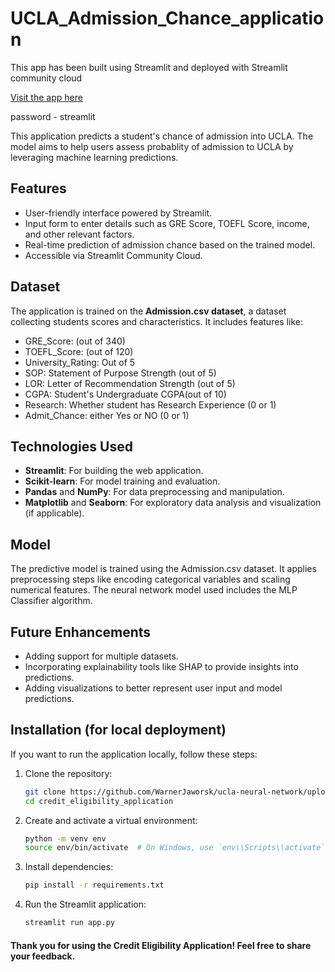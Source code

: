 # UCLA_Admission_Chance_application

This app has been built using Streamlit and deployed with Streamlit community cloud

[Visit the app here](https://w13admissionchance.streamlit.app/)

password - streamlit

This application predicts a student's chance of admission into UCLA. The model aims to help users assess probablity of admission to UCLA by leveraging machine learning predictions.

## Features

- User-friendly interface powered by Streamlit.
- Input form to enter details such as GRE Score, TOEFL Score, income, and other relevant factors.
- Real-time prediction of admission chance based on the trained model.
- Accessible via Streamlit Community Cloud.

## Dataset

The application is trained on the **Admission.csv dataset**, a dataset collecting students scores and characteristics. It includes features like:

- GRE_Score: (out of 340)
- TOEFL_Score: (out of 120)
- University_Rating: Out of 5
- SOP: Statement of Purpose Strength (out of 5)
- LOR: Letter of Recommendation Strength (out of 5)
- CGPA: Student's Undergraduate CGPA(out of 10)
- Research: Whether student has Research Experience (0 or 1)
- Admit_Chance: either Yes or NO (0 or 1)

## Technologies Used

- **Streamlit**: For building the web application.
- **Scikit-learn**: For model training and evaluation.
- **Pandas** and **NumPy**: For data preprocessing and manipulation.
- **Matplotlib** and **Seaborn**: For exploratory data analysis and visualization (if applicable).

## Model

The predictive model is trained using the Admission.csv dataset. It applies preprocessing steps like encoding categorical variables and scaling numerical features. The neural network model used includes the MLP Classifier algorithm.

## Future Enhancements

- Adding support for multiple datasets.
- Incorporating explainability tools like SHAP to provide insights into predictions.
- Adding visualizations to better represent user input and model predictions.

## Installation (for local deployment)

If you want to run the application locally, follow these steps:

1. Clone the repository:

   ```bash
   git clone https://github.com/WarnerJaworsk/ucla-neural-network/upload/main
   cd credit_eligibility_application

   ```

2. Create and activate a virtual environment:

   ```bash
   python -m venv env
   source env/bin/activate  # On Windows, use `env\\Scripts\\activate`

   ```

3. Install dependencies:

   ```bash
   pip install -r requirements.txt

   ```

4. Run the Streamlit application:
   ```bash
   streamlit run app.py
   ```

#### Thank you for using the Credit Eligibility Application! Feel free to share your feedback.

